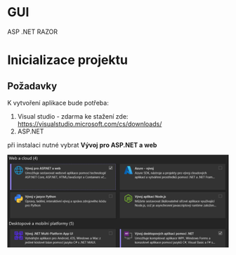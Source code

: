 # GUI
ASP .NET RAZOR

# Inicializace projektu
## Požadavky

K vytvoření aplikace bude potřeba:

1. Visual studio - zdarma ke stažení zde: https://visualstudio.microsoft.com/cs/downloads/
2. ASP.NET

při instalaci nutné vybrat **Vývoj pro ASP.NET a web**

![Setup](Images/ASP.net_install.png)
